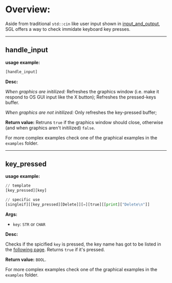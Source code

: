 # Overview:

Aside from traditional `std::cin` like user input shown in [input_and_output](input_and_output.md), SGL offers a way to check immidate keyboard key presses.

___
## **handle_input**

**usage example:**
```Python
[handle_input]
```
    

**Desc:**

_When graphics are initilized:_ Refreshes the graphics window (i.e. make it respond to OS GUI input like the X button); Refreshes the pressed-keys buffer.

_When graphics are not initilized:_ Only refreshes the key-pressed buffer;

**Return value:**  Retruns `true` if the graphics window should close, otherwise (and when graphics aren't initilized) `false`.


For more complex examples check one of the graphical examples in the `examples` folder.


___
## **key_pressed**

**usage example:**
```Python
// template
[key_pressed][key]

// specific use
[singleif][[key_pressed][Delete]][=][true][[print]["Delete\n"]]
```
    
**Args:**

* `key`: `STR` or `CHAR` 

**Desc:**

Checks if the spicified `key` is pressed, the key name has got to be listed in the [following page](https://docs.rs/device_query/0.2.8/device_query/keymap/enum.Keycode.html). Returns `true` if it's pressed.

**Return value:**  `BOOL`.


For more complex examples check one of the graphical examples in the `examples` folder.




